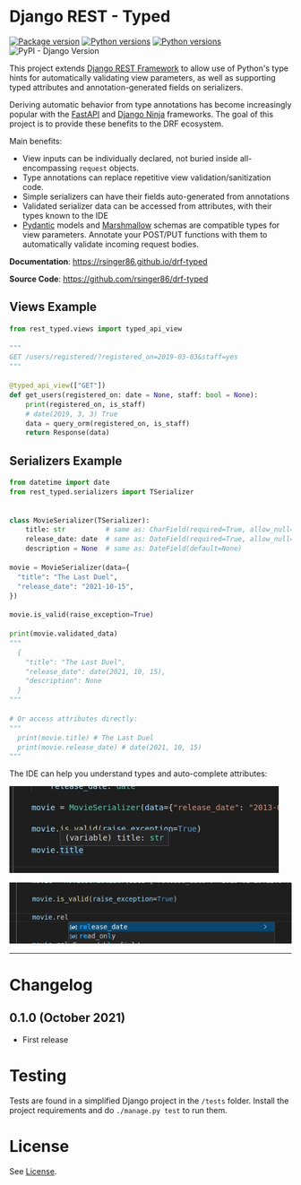 # Django REST - Typed

[![Package version](https://badge.fury.io/py/drf-typed.svg)](https://pypi.python.org/pypi/drf-typed)
[![Python versions](https://img.shields.io/pypi/status/drf-typed.svg)](https://img.shields.io/pypi/status/drf-typed.svg/)
[![Python versions](https://img.shields.io/pypi/pyversions/drf-typed.svg)](https://pypi.org/project/drf-typed/)
![PyPI - Django Version](https://img.shields.io/pypi/djversions/drf-typed)

This project extends [Django REST Framework](https://www.django-rest-framework.org/) to allow use of Python's type hints for automatically validating view parameters, as well as supporting typed attributes and annotation-generated fields on serializers.

Deriving automatic behavior from type annotations has become increasingly popular with the [FastAPI](https://fastapi.tiangolo.com/) and [Django Ninja](https://django-ninja.rest-framework.com/) frameworks. The goal of this project is to provide these benefits to the DRF ecosystem.

Main benefits:

- View inputs can be individually declared, not buried inside all-encompassing `request` objects.
- Type annotations can replace repetitive view validation/sanitization code.
- Simple serializers can have their fields auto-generated from annotations
- Validated serializer data can be accessed from attributes, with their types known to the IDE
- [Pydantic](https://pydantic-docs.helpmanual.io/) models and [Marshmallow](https://marshmallow.readthedocs.io) schemas are compatible types for view parameters. Annotate your POST/PUT functions with them to automatically validate incoming request bodies.

**Documentation**: <a href="https://rsinger86.github.io/drf-typed/" target="_blank">https://rsinger86.github.io/drf-typed</a>

**Source Code**: <a href="https://github.com/rsinger86/drf-typed/" target="_blank">https://github.com/rsinger86/drf-typed</a>

## Views Example

```python
from rest_typed.views import typed_api_view

"""
GET /users/registered/?registered_on=2019-03-03&staff=yes
"""

@typed_api_view(["GET"])
def get_users(registered_on: date = None, staff: bool = None):
    print(registered_on, is_staff)
    # date(2019, 3, 3) True
    data = query_orm(registered_on, is_staff)
    return Response(data)
```

## Serializers Example

```python
from datetime import date
from rest_typed.serializers import TSerializer


class MovieSerializer(TSerializer):
    title: str          # same as: CharField(required=True, allow_null=False)
    release_date: date  # same as: DateField(required=True, allow_null=False)
    description = None  # same as: DateField(default=None)

movie = MovieSerializer(data={
  "title": "The Last Duel",
  "release_date": "2021-10-15",
})

movie.is_valid(raise_exception=True)

print(movie.validated_data)
"""
  {
    "title": "The Last Duel",
    "release_date": date(2021, 10, 15),
    "description": None
  }
"""

# Or access attributes directly:
"""
  print(movie.title) # The Last Duel
  print(movie.release_date) # date(2021, 10, 15)
"""
```

The IDE can help you understand types and auto-complete attributes:

![Type Annotation](docs/images/attribute-str-type-hint.jpg)

![Type Annotation](docs/images/attribute-date-auto-complete.jpg)

---

# Changelog

## 0.1.0 (October 2021)

- First release

# Testing

Tests are found in a simplified Django project in the `/tests` folder. Install the project requirements and do `./manage.py test` to run them.

# License

See [License](LICENSE.md).
